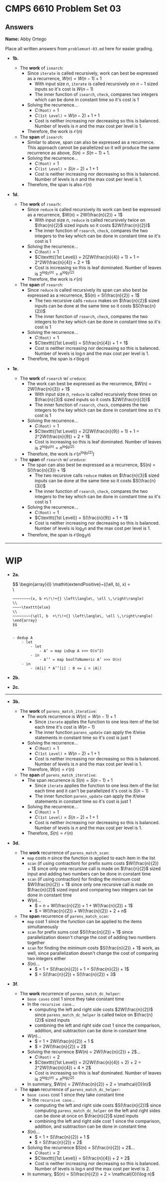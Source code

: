 # CMPS 6610 Problem Set 03
## Answers

**Name:** Abby Ortego


Place all written answers from `problemset-03.md` here for easier grading.


- **1b.**
    - The **work** of `isearch`:
        - Since `iterate` is called recursively, work can best be expressed as a recurrence, $W(n) = W(n-1) + 1$
            - With input size $n$, `iterate` is called recursively on $n-1$ sized inputs so it's cost is $W(n-1)$
            - The inner function of `isearch`, `check`, compares two integers which can be done in constant time so it's cost is $1$
        - Solving the recurrence...
            - $C\texttt{(Root)} = 1$
            - $C\texttt{(1st Level)} = W(n-2) + 1 + 1$
            - Cost is neither increasing nor decreasing so this is balanced. Number of levels is $n$ and the max cost per level is $1$.
        - Therefore, the work is $\mathcal{O}(n)$
    - The **span** of `isearch`:
        - Similar to above, span can also be expressed as a recurrence. This approach cannot be parallelized so it will produce the same recurrence as above, $S(n) = S(n-1) + 1$. 
        - Solving the recurrence...
            - $C\texttt{(Root)} = 1$
            - $C\texttt{(1st Level)} = S(n-2) + 1 + 1$
            - Cost is neither increasing nor decreasing so this is balanced. Number of levels is $n$ and the max cost per level is $1$.
        - Therefore, the span is also $\mathcal{O}(n)$


- **1d.**
    - The **work** of `rsearh`: 
        - Since `reduce` is called recursively its work can best be expressed as a recurrence, $W(n) = 2W(\frac{n}{2}) + 1$
            - With input size $n$, `reduce` is called recursively twice on $\frac{n}{2}$ sized inputs so it costs $2W(\frac{n}{2})$
            - The inner function of `rsearch`, `check`, compares the two integers to the key which can be done in constant time so it's cost is $1$
        - Solving the recurrence...
            - $C\texttt{(Root)} = 1$
            - $C\texttt{(1st Level)} = 2(2W(\frac{n}{4}) + 1) + 1 = 2^2W(\frac{n}{4}) + 2 + 1$
            - Cost is increasing so this is leaf dominated. Number of leaves is $2^{\log_2(n)} = n^{\log_2(2)}$
        - Therefore, the work is $\mathcal{O}(n)$
    - The **span** of `rsearch`:
        - Since `reduce` is called recursively its span can also best be expressed as a recurrence, $S(n) = S(\frac{n}{2}) + 1$
            - The two recursive calls `reduce` makes on $\frac{n}{2}$ sized inputs can be done at the same time so it costs $S(\frac{n}{2})$
            - The inner function of `rsearch`, `check`, compares the two integers to the key which can be done in constant time so it's cost is $1$
        - Solving the recurrence...
            - $C\texttt{(Root)} = 1$
            - $C\texttt{(1st Level)} = S(\frac{n}{4}) + 1 + 1$
            - Cost is neither increasing nor decreasing so this is balanced. Number of levels is $\log n$ and the max cost per level is $1$.
        - Therefore, the span is $\mathcal{O}(\log n)$


- **1e.**
    - The **work** of `rsearch` w/ `ureduce`: 
        - The work can best be expressed as the recurrence, $W(n) = 2W(\frac{n}{3}) + 1$
            - With input size $n$, `reduce` is called recursively three times on $\frac{n}{3}$ sized inputs so it costs $2W(\frac{n}{3})$
            - The inner function of `rsearch`, `check`, compares the two integers to the key which can be done in constant time so it's cost is $1$
        - Solving the recurrence...
            - $C\texttt{(Root)} = 1$
            - $C\texttt{(1st Level)} = 2(2W(\frac{n}{9}) + 1) + 1 = 2^2W(\frac{n}{9}) + 2 + 1$
            - Cost is increasing so this is leaf dominated. Number of leaves is $2^{\log_9(n)} = n^{\log_9(2)}$
        - Therefore, the work is $\mathcal{O}(n^{\log_9(2)})$
    - The **span** of `rsearch` w/ `ureduce`:
        - The span can also best be expressed as a recurrence, $S(n) = S(\frac{n}{3}) + 1$ 
            - The two recursive calls `reduce` makes on $\frac{n}{3}$ sized inputs can be done at the same time so it costs $S(\frac{n}{3})$
            - The inner function of `rsearch`, `check`, compares the two integers to the key which can be done in constant time so it's cost is $1$
        - Solving the recurrence...
            - $C\texttt{(Root)} = 1$
            - $C\texttt{(1st Level)} = S(\frac{n}{9}) + 1 + 1$
            - Cost is neither increasing nor decreasing so this is balanced. Number of levels is $\log_3 n$ and the max cost per level is $1$.
        - Therefore, the span is $\mathcal{O}(\log_3 n)$



-------------
# WIP
- **2a.**

    $$
    \begin{array}{l} 
    \mathit{extendPositive}~((\ell, b), x) =   
    \\  
    ~~~~\texttt{if}~x > 0~\texttt{then}\\  
    ~~~~~~~~(x, b +\!\!+{} \left\langle\, \ell \,\right\rangle)  
    \\  
    ~~~~\texttt{else}  
    \\  
    ~~~~~~~~(\ell, b  +\!\!+{} \left\langle\, \ell \,\right\rangle)  
    \end{array}
    $$


    - dedup A
	    - let 
		    - let 
			    - A’ = map isDup A >>> O(n^2)
		    - in 
			    - A’’ = map boolToNumeric A’ >>> O(n)
	    - in
		    - (A[i] * A’’[i] : 0 <= i < |A|)

- **2b.**

- **2c.**
-------------



- **3b.**
    - The **work** of `parens_match_iterative`: 
        - The work recurrence is $W(n) = W(n-1) + 1$
            - Since `iterate` applies the function to one less item of the list each time it's cost is $W(n-1)$
            - The inner function `parens_update` can apply the if/else statements in constant time so it's cost is just $1$
        - Solving the recurrence...
            - $C\texttt{(Root)} = 1$
            - $C\texttt{(1st Level)} = W(n-2) + 1 + 1$
            - Cost is neither increasing nor decreasing so this is balanced. Number of levels is $n$ and the max cost per level is $1$.
        - Therefore, $W(n) = \mathcal{O}(n)$
    - The **span** of `parens_match_iterative`: 
        - The span recurrence is $S(n) = S(n-1) + 1$
            - Since `iterate` applies the function to one less item of the list each time and it can't be parallelized it's cost is $S(n-1)$
            - The inner function `parens_update` can apply the if/else statements in constant time so it's cost is just $1$
        - Solving the recurrence...
            - $C\texttt{(Root)} = 1$
            - $C\texttt{(1st Level)} = S(n-2) + 1 + 1$
            - Cost is neither increasing nor decreasing so this is balanced. Number of levels is $n$ and the max cost per level is $1$.
        - Therefore, $S(n) = \mathcal{O}(n)$


- **3d.**
    - The **work** recurrence of `parens_match_scan`:
        - `map` costs $n$ since the function is applied to each item in the list
        - `scan` (if using contraction) for prefix sums costs $W(\frac{n}{2}) + 1$ since only one recursive call is made on $\frac{n}{2}$ sized input and adding two numbers can be done in constant time
        - `scan` (if using contraction) for finding the minimum cost $W(\frac{n}{2}) + 1$ since only one recursive call is made on $\frac{n}{2}$ sized input and comparing two integers can be done in constant time
        - $W(n)...$
            - $ = n + W(\frac{n}{2}) + 1 + W(\frac{n}{2}) + 1$
            - $ = W(\frac{n}{2}) + W(\frac{n}{2}) + 2 + n$
    - The **span** recurrence of `parens_match_scan`:
        - `map` cost $1$ since the function can be applied to the items simultaneously 
        - `scan` for prefix sums cost $S(\frac{n}{2}) + 1$ since parallelization doesn't change the cost of adding two numbers together
        - `scan` for finding the minimum costs $S(\frac{n}{2}) + 1$ work, as well, since parallelization doesn't change the cost of comparing two integers either
        - $S(n)...$
            - $ = 1 + S(\frac{n}{2}) + 1 + S(\frac{n}{2}) + 1$
            - $ = S(\frac{n}{2}) + S(\frac{n}{2}) + 3$


- **3f.**
    - The **work** recurrence of `parens_match_dc_helper`:
        - `base cases` cost $1$ since they take constant time 
        - In the `recursive case`...
            - computing the left and right side costs $2W(\frac{n}{2})$ since `parens_match_dc_helper` is called twice on $\frac{n}{2}$ sized inputs
            - combining the left and right side cost $1$ since the comparison, addition, and subtraction can be done in constant time
        - $W(n)...$
            - $ = 1 + 2W(\frac{n}{2}) + 1 $
            - $ = 2W(\frac{n}{2}) + 2$
        - Solving the recurrence $W(n) = 2W(\frac{n}{2}) + 2$...
            - $C\texttt{(Root)} = 2$
            - $C\texttt{(1st Level)} = 2(2W(\frac{n}{4}) + 2) + 2 = 2^2W(\frac{n}{4}) + 4 + 2$
            - Cost is increasing so this is leaf dominated. Number of leaves is $2^{\log_2(n)} = n^{\log_2(2)}$
        - In summary, $W(n) = 2W(\frac{n}{2}) + 2 = \mathcal{O}(n)$
    - The **span** recurrence of `parens_match_dc_helper`:
        - `base cases` cost $1$ since they take constant time 
        - In the `recursive case`...
            - computing the left and right side costs $S(\frac{n}{2})$ since computing `parens_match_dc_helper` on the left and right sides can be done at once on $\frac{n}{2}$ sized inputs
            - combining the left and right side cost $1$ since the comparison, addition, and subtraction can be done in constant time
        - $S(n)...$
            - $ = 1 + S(\frac{n}{2}) + 1 $
            - $ = S(\frac{n}{2}) + 2$
        - Solving the recurrence $S(n) = S(\frac{n}{2}) + 2$...
            - $C\texttt{(Root)} = 2$
            - $C\texttt{(1st Level)} = S(\frac{n}{4}) + 2 + 2$
            - Cost is neither increasing nor decreasing so this is balanced. Number of levels is $\log n$ and the max cost per level is $2$.
        - In summary, $S(n) = S(\frac{n}{2}) + 2 = \mathcal{O}(\log n)$
